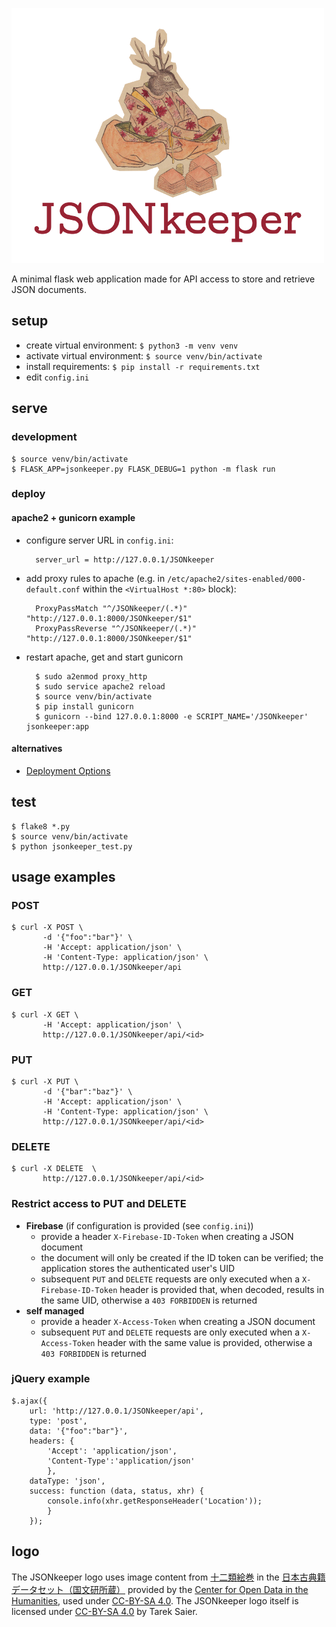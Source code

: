 ![JSONkeeper](logo_500px.png)

A minimal flask web application made for API access to store and retrieve JSON documents.

## setup
* create virtual environment: `$ python3 -m venv venv`
* activate virtual environment: `$ source venv/bin/activate`
* install requirements: `$ pip install -r requirements.txt`
* edit `config.ini`

## serve
### development
    $ source venv/bin/activate
    $ FLASK_APP=jsonkeeper.py FLASK_DEBUG=1 python -m flask run

### deploy
#### apache2 + gunicorn example

* configure server URL in `config.ini`:

        server_url = http://127.0.0.1/JSONkeeper

* add proxy rules to apache (e.g. in `/etc/apache2/sites-enabled/000-default.conf` within the `<VirtualHost *:80>` block):

        ProxyPassMatch "^/JSONkeeper/(.*)" "http://127.0.0.1:8000/JSONkeeper/$1"
        ProxyPassReverse "^/JSONkeeper/(.*)" "http://127.0.0.1:8000/JSONkeeper/$1"

* restart apache, get and start gunicorn

        $ sudo a2enmod proxy_http
        $ sudo service apache2 reload
        $ source venv/bin/activate
        $ pip install gunicorn
        $ gunicorn --bind 127.0.0.1:8000 -e SCRIPT_NAME='/JSONkeeper' jsonkeeper:app

#### alternatives
* [Deployment Options](http://flask.pocoo.org/docs/0.12/deploying/)

## test
    $ flake8 *.py
    $ source venv/bin/activate
    $ python jsonkeeper_test.py

## usage examples
### POST
    $ curl -X POST \
           -d '{"foo":"bar"}' \
           -H 'Accept: application/json' \
           -H 'Content-Type: application/json' \
           http://127.0.0.1/JSONkeeper/api
### GET
    $ curl -X GET \
           -H 'Accept: application/json' \
           http://127.0.0.1/JSONkeeper/api/<id>
### PUT
    $ curl -X PUT \
           -d '{"bar":"baz"}' \
           -H 'Accept: application/json' \
           -H 'Content-Type: application/json' \
           http://127.0.0.1/JSONkeeper/api/<id>
### DELETE
    $ curl -X DELETE  \
           http://127.0.0.1/JSONkeeper/api/<id>

### Restrict access to PUT and DELETE
* **Firebase** (if configuration is provided (see `config.ini`))
    * provide a header `X-Firebase-ID-Token` when creating a JSON document
    * the document will only be created if the ID token can be verified; the application stores the authenticated user's UID
    * subsequent `PUT` and `DELETE` requests are only executed when a `X-Firebase-ID-Token` header is provided that, when decoded, results in the same UID, otherwise a `403 FORBIDDEN` is returned
* **self managed**
    * provide a header `X-Access-Token` when creating a JSON document
    * subsequent `PUT` and `DELETE` requests are only executed when a `X-Access-Token` header with the same value is provided, otherwise a `403 FORBIDDEN` is returned

### jQuery example
    $.ajax({
        url: 'http://127.0.0.1/JSONkeeper/api',
        type: 'post',
        data: '{"foo":"bar"}',
        headers: {
            'Accept': 'application/json',
            'Content-Type':'application/json'
            },
        dataType: 'json',
        success: function (data, status, xhr) {
            console.info(xhr.getResponseHeader('Location'));
            }
        });

## logo

The JSONkeeper logo uses image content from [十二類絵巻](http://codh.rois.ac.jp/pmjt/book/200015137/) in the [日本古典籍データセット（国文研所蔵）](http://codh.rois.ac.jp/pmjt/book/) provided by the [Center for Open Data in the Humanities](http://codh.rois.ac.jp/), used under [CC-BY-SA 4.0](http://creativecommons.org/licenses/by-sa/4.0/).
The JSONkeeper logo itself is licensed under [CC-BY-SA 4.0](http://creativecommons.org/licenses/by-sa/4.0/) by Tarek Saier.
